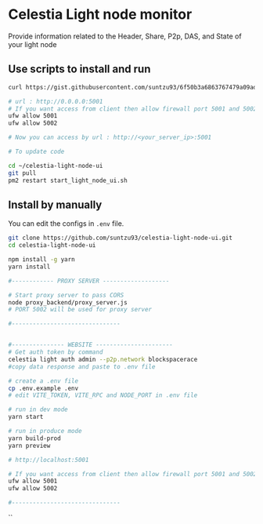 # Celestia Light node monitor

Provide information related to the Header, Share, P2p, DAS, and State of your light node

## Use scripts to install and run

```bash
curl https://gist.githubusercontent.com/suntzu93/6f50b3a6863767479a09ad0cd2a190b4/raw/install_light_node_ui.sh | bash

# url : http://0.0.0.0:5001
# If you want access from client then allow firewall port 5001 and 5002 if you are using ufw.
ufw allow 5001
ufw allow 5002

# Now you can access by url : http://<your_server_ip>:5001

# To update code 

cd ~/celestia-light-node-ui
git pull
pm2 restart start_light_node_ui.sh

```

## Install by manually
You can edit the configs in `.env` file.

```bash
git clone https://github.com/suntzu93/celestia-light-node-ui.git
cd celestia-light-node-ui

npm install -g yarn
yarn install

#------------ PROXY SERVER -------------------

# Start proxy server to pass CORS
node proxy_backend/proxy_server.js
# PORT 5002 will be used for proxy server

#-------------------------------


#--------------- WEBSITE ----------------------
# Get auth token by command 
celestia light auth admin --p2p.network blockspacerace
#copy data response and paste to .env file

# create a .env file
cp .env.example .env
# edit VITE_TOKEN, VITE_RPC and NODE_PORT in .env file

# run in dev mode
yarn start

# run in produce mode
yarn build-prod
yarn preview

# http://localhost:5001

# If you want access from client then allow firewall port 5001 and 5002 if you are using ufw.
ufw allow 5001
ufw allow 5002

#-------------------------------
```

``
